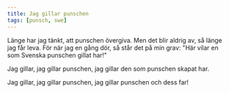 ```yaml
---
title: Jag gillar punschen
tags: [punsch, swe]
---
```


Länge har jag tänkt,
att punschen övergiva.
Men det blir aldrig av,
så länge jag får leva.
För när jag en gång dör,
så står det på min grav:
"Här vilar en som Svenska
punschen gillat har!"

Jag gillar, jag gillar punschen,
jag gillar den som punschen skapat har.

Jag gillar, jag gillar punschen,
jag gillar punschen och dess far!
